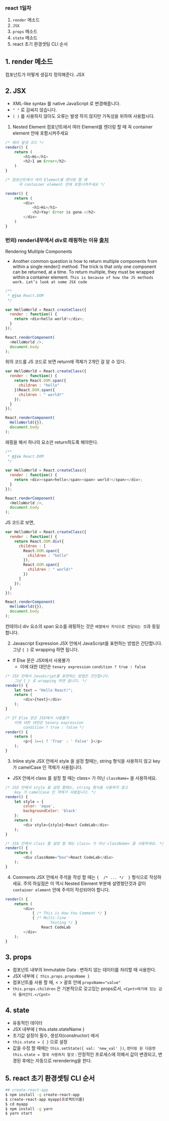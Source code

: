 ### react 1일차
1. `render` 메소드
2. `JSX`
3. `props` 메소드
4. `state` 메소드
5. react 초기 환경셋팅 CLI 순서


## 1. render 메소드
컴포넌트가 어떻게 생길지 정의해준다. JSX

## 2. JSX
- XML-like syntax 를 native JavaScript 로 변경해줍니다.
- `" "` 로 감싸지 않습니다.
- `( )` 를 사용하지 않아도 오류는 발생 하지 않지만 가독성을 위하여 사용합시다.

1. Nested Element
컴포넌트에서 여러 Element를 렌더링 할 때 꼭 container element 안에 포함시켜주세요 
```js
/* 에러 발생 코드 */
render() {
    return (
        <h1>Hi</h1>
        <h2>I am Error</h2>
    )
}

/* 컴포넌트에서 여러 Element를 렌더링 할 때 
      꼭 container element 안에 포함시켜주세요 */

render() {
    return (
        <div>
            <h1>Hi</h1>
            <h2>Yay! Error is gone.</h2>
        </div>
    )
}
```
### 번외) render내부에서 div로 래핑하는 이유 [출처](https://medium.com/react-tutorials/react-components-828c397e3dc8)
Rendering Multiple Components
- Another common question is how to return multiple components from within a single render() method. The trick is that only one component can be returned, at a time. To return multiple, they must be wrapped within a container element. `This is because of how the JS methods work. Let’s look at some JSX code`

```js
/**
 * @jsx React.DOM
 */
  
var HelloWorld = React.createClass({
  render : function() {
    return <div>hello world!</div>;
  }
});

React.renderComponent(
  <HelloWorld />,
  document.body
);
```
위의 코드를 JS 코드로 보면 return에 객체가 2개인 걸 알 수 있다.

```js
var HelloWorld = React.createClass({
  render : function() {
    return React.DOM.span({
      children : "hello"
    })React.DOM.span({
      children : " world!"
    });
  }
});

React.renderComponent(
  HelloWorld({}),
  document.body
);
``` 
래핑을 해서 하나의 요소만 return하도록 해야한다.
```js
/**
 * @jsx React.DOM
 */
  
var HelloWorld = React.createClass({
  render : function() {
    return <div><span>hello</span><span> world!</span></div>;
  }
});

React.renderComponent(
  <HelloWorld />,
  document.body
);

```
JS 코드로 보면,
```js
var HelloWorld = React.createClass({
  render : function() {
    return React.DOM.div({
      children : [
        React.DOM.span({
          children : "hello"
        }),
        React.DOM.span({
          children : " world!"
        })
      ]
    });
  }
});

React.renderComponent(
  HelloWorld({}),
  document.body
);
```
컨테이너 div 요소의 span 요소를 래핑하는 것은 `배열에서 자식으로 전달되는 것`과 동일합니다. 


2. Javascript Expression
JSX 안에서 JavaScript를 표현하는 방법은 간단합니다. 그냥 `{ }` 로 wrapping 하면 됩니다.
- If Else 문은 JSX에서 사용불가
  - 이에 대한 대안은 `tenary expression` `condition ? true : false` 
```js
/* JSX 안에서 JavaScript를 표현하는 방법은 간단합니다.
    그냥 { } 로 wrapping 하면 됩니다. */
render() {
    let text = "Hello React!";
    return (
        <div>{text}</div>
    );
}

/* If Else 문은 JSX에서 사용불가 
    이에 대한 대안은 tenary expression 
        condition ? true : false */
render() {
    return (
        <p>{ 1==1 ? 'True' : ' False' }</p>
    );
}
```

3. Inline style
JSX 안에서 style 을 설정 할때는, string 형식을 사용하지 않고 key 가 camelCase 인 객체가 사용됩니다.
- JSX 안에서 class 를 설정 할 때는 class= 가 아닌 `className=` 을 사용하세요.
```js
/* JSX 안에서 style 을 설정 할때는, string 형식을 사용하지 않고
    key 가 camelCase 인 객체가 사용됩니다. */
render() {
    let style = { 
        color: 'aqua',
        backgroundColor: 'black'
    };
    return (
        <div style={style}>React CodeLab</div>
    );
}

/* JSX 안에서 class 를 설정 할 때는 class= 가 아닌 className= 을 사용하세요. */
render() {
    return (
        <div className="box">React CodeLab</div>
    );
}
```

4. Comments
JSX 안에서 주석을 작성 할 때는 `{  /* ... */  }` 형식으로 작성하세요. 
주의 하실점은 이 역시 Nested Element 부분에 설명했던것과 같이 `container element` 안에 주석이 작성되어야 합니다. 

```js
render() {
    return (
        <div>
            { /* This is How You Comment */ }
            { /* Multi-line
                    Testing */ }
                React CodeLab
        </div>
    );
}
```

## 3. props
- 컴포넌트 내부의 Immutable Data : 변하지 않는 데이터를 처리할 때 사용한다. 
- JSX 내부에 `{ this.props.propsName }`
- 컴포넌트를 사용 할 때, < > 괄호 안에 `propsName="value"`
- `this.props.children` 은 기본적으로 갖고있는 props로서, `<Cpnt>여기에 있는 값이 들어간다.</Cpnt>` 

## 4. state
- 유동적인 데이터
- JSX 내부에 { this.state.stateName }
- 초기값 설정이 필수, 생성자(constructor) 에서
- `this.state = { }` 으로 설정
- 값을 수정 할 때에는 `this.setState({ val: 'new_val' })`, `렌더링 된 다음엔 this.state = 절대 사용하지 말것` : 안정적인 프로세스에 의해서 값이 변경되고, 변경된 후에는 자동으로 rerendering을 한다. 

## 5. react 초기 환경셋팅 CLI 순서
```bash
## create-react-app
$ npm install -g create-react-app
$ create-react-app myapp(프로젝트이름)
$ cd myapp
$ npm install -g yarn
$ yarn start
```